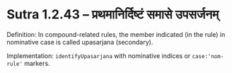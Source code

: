 # Sutra 1.2.43 – प्रथमानिर्दिष्टं समासे उपसर्जनम्

Definition: In compound-related rules, the member indicated (in the rule) in nominative case is called upasarjana (secondary).

Implementation: `identifyUpasarjana` with nominative indices or `case:'nom-rule'` markers.
